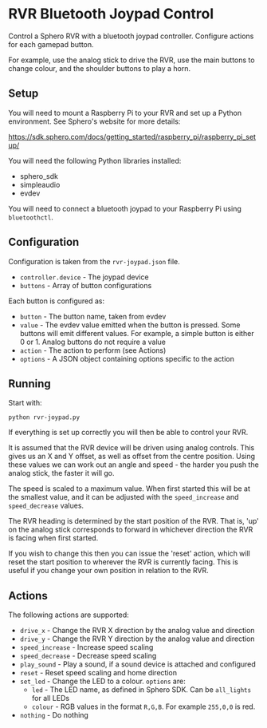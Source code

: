 #  RVR Bluetooth Joypad Control

Control a Sphero RVR with a bluetooth joypad controller. Configure actions for each gamepad button.

For example, use the analog stick to drive the RVR, use the main buttons to change colour, and the shoulder buttons to play a horn.

## Setup

You will need to mount a Raspberry Pi to your RVR and set up a Python environment. See Sphero's website for more details:

https://sdk.sphero.com/docs/getting_started/raspberry_pi/raspberry_pi_setup/

You will need the following Python libraries installed:

- sphero_sdk
- simpleaudio
- evdev

You will need to connect a bluetooth joypad to your Raspberry Pi using `bluetoothctl`.

## Configuration

Configuration is taken from the `rvr-joypad.json` file.

- `controller.device` - The joypad device
- `buttons` - Array of button configurations

Each button is configured as:

- `button` - The button name, taken from evdev
- `value` - The evdev value emitted when the button is pressed. Some buttons will emit different values. For example, a simple button is either 0 or 1. Analog buttons do not require a value
- `action` - The action to perform (see Actions)
- `options` - A JSON object containing options specific to the action

## Running

Start with:

`python rvr-joypad.py`

If everything is set up correctly you will then be able to control your RVR.

It is assumed that the RVR device will be driven using analog controls. This gives us an X and Y offset, as well as offset from the centre position. Using these values we can work out an angle and speed - the harder you push the analog stick, the faster it will go.

The speed is scaled to a maximum value. When first started this will be at the smallest value, and it can be adjusted with the `speed_increase` and `speed_decrease` values.

The RVR heading is determined by the start position of the RVR. That is, 'up' on the analog stick corresponds to forward in whichever direction the RVR is facing when first started.

If you wish to change this then you can issue the 'reset' action, which will reset the start position to wherever the RVR is currently facing. This is useful if you change your own position in relation to the RVR.

## Actions

The following actions are supported:

- `drive_x` - Change the RVR X direction by the analog value and direction
- `drive_y` - Change the RVR Y direction by the analog value and direction
- `speed_increase` - Increase speed scaling
- `speed_decrease` - Decrease speed scaling
- `play_sound` - Play a sound, if a sound device is attached and configured
- `reset` - Reset speed scaling and home direction
- `set_led` - Change the LED to a colour. `options` are:
  - `led` - The LED name, as defined in Sphero SDK. Can be `all_lights` for all LEDs
  - `colour` - RGB values in the format `R,G,B`. For example `255,0,0` is red.
- `nothing` - Do nothing
